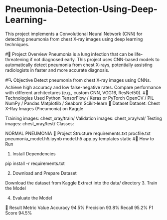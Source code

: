 # Pneumonia-Detection-Using-Deep-Learning-
This project implements a Convolutional Neural Network (CNN) for detecting pneumonia from chest X-ray images using deep learning techniques.

#📌 Project Overview
Pneumonia is a lung infection that can be life-threatening if not diagnosed early. This project uses CNN-based models to automatically detect pneumonia from chest X-rays, potentially assisting radiologists in faster and more accurate diagnosis.

#🔍 Objective
Detect pneumonia from chest X-ray images using CNNs.
Achieve high accuracy and low false-negative rates.
Compare performance with different architectures (e.g., custom CNN, VGG16, ResNet50).
#🧠 Technologies Used
Python
TensorFlow / Keras or PyTorch
OpenCV / PIL
NumPy / Pandas
Matplotlib / Seaborn
Scikit-learn
📂 Dataset
Dataset: Chest X-Ray Images (Pneumonia) on Kaggle

Training images: chest_xray/train/
Validation images: chest_xray/val/
Testing images: chest_xray/test/
Classes:

NORMAL
PNEUMONIA
🧱 Project Structure
requirements.txt
procfile.txt
pneumonia_model.h5.ipynb
model.h5
app.py
templates
static
#🚀 How to Run
1. Install Dependencies

pip install -r requirements.txt

2. Download and Prepare Dataset

Download the dataset from Kaggle
Extract into the data/ directory
3. Train the Model

4. Evaluate the Model

📌 Result
Metric	Value
Accuracy	94.5%
Precision	93.8%
Recall	95.2%
F1 Score	94.5%
